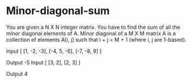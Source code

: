 # Minor-diagonal-sum
You are given a N X N integer matrix. You have to find the sum of all the minor diagonal elements of A.
Minor diagonal of a M X M matrix A is a collection of elements A[i, j] such that i + j = M + 1 (where i, j are 1-based).


Input
[  [1, -2, -3],
   [-4, 5, -6],
   [-7, -8, 9]  ]

Output
-5
Input
[  [3, 2],
   [2, 3]  ]

Output
4






